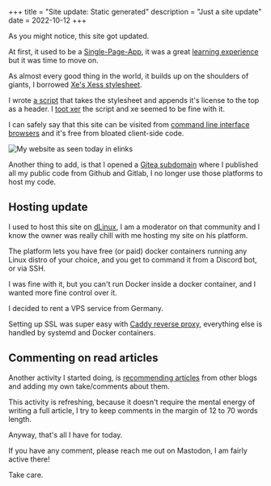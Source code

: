 +++
title = "Site update: Static generated"
description = "Just a site update"
date = 2022-10-12
+++

As you might notice, this site got updated.

At first, it used to be a [Single-Page-App](https://en.wikipedia.org/wiki/Single-page_application), it was a great [learning experience](https://lucdev.net/blog/20220928-hello-world) but it was time to move on.

As almost every good thing in the world, it builds up on the shoulders of giants, I borrowed [Xe's Xess stylesheet](https://github.com/Xe/Xess).

I wrote [a script](https://git.lucdev.net/luc/lucsite/src/commit/6a41fbb57b8009bc56a8cd8360de752078c716a7/_scripts/getXess.ts) that takes the stylesheet and appends it's license to the top as a header. I [toot xer](https://mas.to/web/@lucie/109111066446735090) the script and xe seemed to be fine with it.

I can safely say that this site can be visited from [command line interface browsers](https://wiki.archlinux.org/title/list_of_applications#Console) and it's free from bloated client-side code.

![My website as seen today in elinks](/images/2022-10-12_lucdev_elinks.png)

Another thing to add, is that I opened a [Gitea subdomain](https://git.lucdev.net/luc) where I published all my public code from Github and Gitlab, I no longer use those platforms to host my code.

## Hosting update

I used to host this site on [dLinux](https://discord-linux.com/), I am a moderator on that community and I know the owner was really chill with me hosting my site on his platform.

The platform lets you have free (or paid) docker containers running any Linux distro of your choice, and you get to command it from a Discord bot, or via SSH.

I was fine with it, but you can't run Docker inside a docker container, and I wanted more fine control over it.

I decided to rent a VPS service from Germany.

Setting up SSL was super easy with [Caddy reverse proxy](https://caddyserver.com/), everything else is handled by systemd and Docker containers.

## Commenting on read articles

Another activity I started doing, is [recommending articles](https://lucdev.net/read) from other blogs and adding my own take/comments about them.

This activity is refreshing, because it doesn't require the mental energy of writing a full article, I try to keep comments in the margin of 12 to 70 words length.

Anyway, that's all I have for today.

If you have any comment, please reach me out on Mastodon, I am fairly active there!

Take care.
